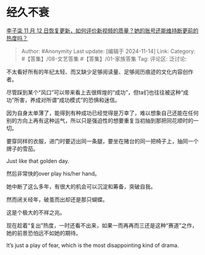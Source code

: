 # 经久不衰
[李子柒 11 月 12 日恢复更新，如何评价新视频的质量？她的账号还能维持断更前的热度吗？](https://www.zhihu.com/question/3963003265/answer/31453399110)

> Author: #Anonymity
> Last update: [编辑于 2024-11-14]
> Link:
> Category: #【答集】/08-文艺答集 #【答集】/01-家族答集
> Tag:
> 评论区:
> 泛讨论:

不太看好所有的年纪太轻、而又缺少足够阅读量、足够阅历痕迹的文化内容创作者。

尽管踩到某个“风口”可以带来看上去很辉煌的“成功”，但ta们也往往被这种“成功”所害，养成对所谓“成功模式”的恐惧和迷信。

因为自身太单薄了，能得到有种成功已经觉得是万幸了，难以想象自己还能在任何别的方向上再有这种运气，所以只是强迫性的想要重复当初抽到那把同花顺时的一切。

要穿同样的衣服，进门时要迈出同一条腿，要坐在赌台的同一把椅子上，抽同一个牌子的雪茄。

Just like that golden day.

然后非常快的over play his/her hand。

她中断了这么多年，有很大的机会可以沉淀和筹备，突破自我。

然而闭关经年，破茧而出却还是那只蝴蝶。

这是个极大的不祥之兆。

现在趁着“复出”热度，一时还看不出来，如果一而再再而三还是这种“赛道”之作，她的前景恐怕远不如她的期待。

It’s just a play of fear, which is the most disappointing kind of drama.
